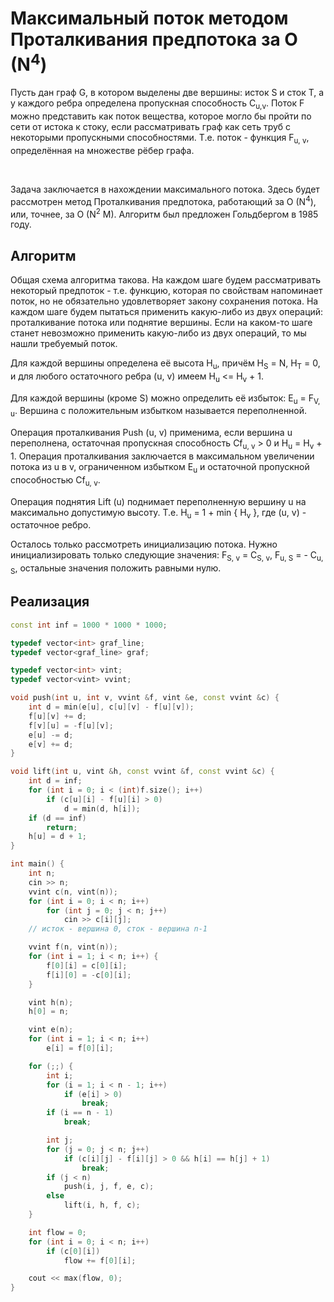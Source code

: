 # Максимальный поток методом Проталкивания предпотока за O (N<sup>4</sup>)

Пусть дан граф G, в котором выделены две вершины: исток S и сток T, а у каждого ребра определена пропускная способность C<sub>u,v</sub>. Поток F можно представить как поток вещества, которое могло бы пройти по сети от истока к стоку, если рассматривать граф как сеть труб с некоторыми пропускными способностями. Т.е. поток - функция F<sub>u, v</sub>, определённая на множестве рёбер графа.

&nbsp;

Задача заключается в нахождении максимального потока. Здесь будет рассмотрен метод Проталкивания предпотока, работающий за O (N<sup>4</sup>), или, точнее, за O (N<sup>2</sup> M). Алгоритм был предложен Гольдбергом в 1985 году.

## Алгоритм

Общая схема алгоритма такова. На каждом шаге будем рассматривать некоторый предпоток - т.е. функцию, которая по свойствам напоминает поток, но не обязательно удовлетворяет закону сохранения потока. На каждом шаге будем пытаться применить какую-либо из двух операций: проталкивание потока или поднятие вершины. Если на каком-то шаге станет невозможно применить какую-либо из двух операций, то мы нашли требуемый поток.

Для каждой вершины определена её высота H<sub>u</sub>, причём H<sub>S</sub> = N, H<sub>T</sub> = 0, и для любого остаточного ребра (u, v) имеем H<sub>u</sub> <= H<sub>v</sub> + 1.

Для каждой вершины (кроме S) можно определить её избыток: E<sub>u</sub> = F<sub>V, u</sub>. Вершина с положительным избытком называется переполненной.

Операция проталкивания Push (u, v) применима, если вершина u переполнена, остаточная пропускная способность Cf<sub>u, v</sub> > 0 и H<sub>u</sub> = H<sub>v</sub> + 1. Операция проталкивания заключается в максимальном увеличении потока из u в v, ограниченном избытком E<sub>u</sub> и остаточной пропускной способностью Cf<sub>u, v</sub>.

Операция поднятия Lift (u) поднимает переполненную вершину u на максимально допустимую высоту. Т.е. H<sub>u</sub> = 1 + min { H<sub>v</sub> }, где (u, v) - остаточное ребро.

Осталось только рассмотреть инициализацию потока. Нужно инициализировать только следующие значения: F<sub>S, v</sub> = C<sub>S, v</sub>, F<sub>u, S</sub> = - C<sub>u, S</sub>, остальные значения положить равными нулю.

## Реализация

<!--- TODO: specify code snippet id -->
``` cpp
const int inf = 1000 * 1000 * 1000;

typedef vector<int> graf_line;
typedef vector<graf_line> graf;

typedef vector<int> vint;
typedef vector<vint> vvint;

void push(int u, int v, vvint &f, vint &e, const vvint &c) {
    int d = min(e[u], c[u][v] - f[u][v]);
    f[u][v] += d;
    f[v][u] = -f[u][v];
    e[u] -= d;
    e[v] += d;
}

void lift(int u, vint &h, const vvint &f, const vvint &c) {
    int d = inf;
    for (int i = 0; i < (int)f.size(); i++)
        if (c[u][i] - f[u][i] > 0)
            d = min(d, h[i]);
    if (d == inf)
        return;
    h[u] = d + 1;
}

int main() {
    int n;
    cin >> n;
    vvint c(n, vint(n));
    for (int i = 0; i < n; i++)
        for (int j = 0; j < n; j++)
            cin >> c[i][j];
    // исток - вершина 0, сток - вершина n-1

    vvint f(n, vint(n));
    for (int i = 1; i < n; i++) {
        f[0][i] = c[0][i];
        f[i][0] = -c[0][i];
    }

    vint h(n);
    h[0] = n;

    vint e(n);
    for (int i = 1; i < n; i++)
        e[i] = f[0][i];

    for (;;) {
        int i;
        for (i = 1; i < n - 1; i++)
            if (e[i] > 0)
                break;
        if (i == n - 1)
            break;

        int j;
        for (j = 0; j < n; j++)
            if (c[i][j] - f[i][j] > 0 && h[i] == h[j] + 1)
                break;
        if (j < n)
            push(i, j, f, e, c);
        else
            lift(i, h, f, c);
    }

    int flow = 0;
    for (int i = 0; i < n; i++)
        if (c[0][i])
            flow += f[0][i];

    cout << max(flow, 0);
}
```
